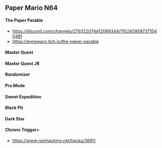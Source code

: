 ## Paper Mario N64

#### The Paper Parable

- https://discord.com/channels/279322074412089344/1102409587371540481
- https://enneagon.itch.io/the-paper-parable

#### Master Quest

#### Master Quest JR

#### Randomizer

#### Pro Mode

#### Sweet Expedition

#### Black Pit

#### Dark Star

#### Chrono Trigger+

- https://www.romhacking.net/hacks/3691/
